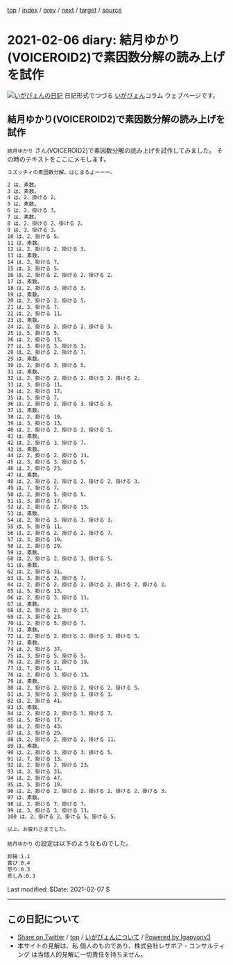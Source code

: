 [top](../index.html) 
 / [index](index.html) 
 / [prev](ig210111.html) 
 / [next](ig210207.html) 
 / [target](https://www.igapyon.jp/igapyon/diary/2021/ig210206.html) 
 / [source](https://github.com/igapyon/diary/blob/master/2021/ig210206.src.md) 

2021-02-06 diary: 結月ゆかり(VOICEROID2)で素因数分解の読み上げを試作
=====================================================================================================
[![いがぴょんの日記](https://www.igapyon.jp/igapyon/diary/images/iga200306s.jpg "いがぴょん")](https://www.igapyon.jp/igapyon/diary/memo/memoigapyon.html) 日記形式でつづる [いがぴょん](https://www.igapyon.jp/igapyon/diary/memo/memoigapyon.html)コラム ウェブページです。

## 結月ゆかり(VOICEROID2)で素因数分解の読み上げを試作

`結月ゆかり` さん(VOICEROID2)で素因数分解の読み上げを試作してみました。
その時のテキストをここにメモします。

```sh
ユズッチィの素因数分解。はじまるよーーー。

2 は、素数。
3 は、素数。
4 は、2、掛ける 2。
5 は、素数。
6 は、2、掛ける 3。
7 は、素数。
8 は、2、掛ける 2、掛ける 2。
9 は、3、掛ける 3。
10 は、2、掛ける 5。
11 は、素数。
12 は、2、掛ける 2、掛ける 3。
13 は、素数。
14 は、2、掛ける 7。
15 は、3、掛ける 5。
16 は、2、掛ける 2、掛ける 2、掛ける 2。
17 は、素数。
18 は、2、掛ける 3、掛ける 3。
19 は、素数。
20 は、2、掛ける 2、掛ける 5。
21 は、3、掛ける 7。
22 は、2、掛ける 11。
23 は、素数。
24 は、2、掛ける 2、掛ける 2、掛ける 3。
25 は、5、掛ける 5。
26 は、2、掛ける 13。
27 は、3、掛ける 3、掛ける 3。
28 は、2、掛ける 2、掛ける 7。
29 は、素数。
30 は、2、掛ける 3、掛ける 5。
31 は、素数。
32 は、2、掛ける 2、掛ける 2、掛ける 2、掛ける 2。
33 は、3、掛ける 11。
34 は、2、掛ける 17。
35 は、5、掛ける 7。
36 は、2、掛ける 2、掛ける 3、掛ける 3。
37 は、素数。
38 は、2、掛ける 19。
39 は、3、掛ける 13。
40 は、2、掛ける 2、掛ける 2、掛ける 5。
41 は、素数。
42 は、2、掛ける 3、掛ける 7。
43 は、素数。
44 は、2、掛ける 2、掛ける 11。
45 は、3、掛ける 3、掛ける 5。
46 は、2、掛ける 23。
47 は、素数。
48 は、2、掛ける 2、掛ける 2、掛ける 2、掛ける 3。
49 は、7、掛ける 7。
50 は、2、掛ける 5、掛ける 5。
51 は、3、掛ける 17。
52 は、2、掛ける 2、掛ける 13。
53 は、素数。
54 は、2、掛ける 3、掛ける 3、掛ける 3。
55 は、5、掛ける 11。
56 は、2、掛ける 2、掛ける 2、掛ける 7。
57 は、3、掛ける 19。
58 は、2、掛ける 29。
59 は、素数。
60 は、2、掛ける 2、掛ける 3、掛ける 5。
61 は、素数。
62 は、2、掛ける 31。
63 は、3、掛ける 3、掛ける 7。
64 は、2、掛ける 2、掛ける 2、掛ける 2、掛ける 2、掛ける 2。
65 は、5、掛ける 13。
66 は、2、掛ける 3、掛ける 11。
67 は、素数。
68 は、2、掛ける 2、掛ける 17。
69 は、3、掛ける 23。
70 は、2、掛ける 5、掛ける 7。
71 は、素数。
72 は、2、掛ける 2、掛ける 2、掛ける 3、掛ける 3。
73 は、素数。
74 は、2、掛ける 37。
75 は、3、掛ける 5、掛ける 5。
76 は、2、掛ける 2、掛ける 19。
77 は、7、掛ける 11。
78 は、2、掛ける 3、掛ける 13。
79 は、素数。
80 は、2、掛ける 2、掛ける 2、掛ける 2、掛ける 5。
81 は、3、掛ける 3、掛ける 3、掛ける 3。
82 は、2、掛ける 41。
83 は、素数。
84 は、2、掛ける 2、掛ける 3、掛ける 7。
85 は、5、掛ける 17。
86 は、2、掛ける 43。
87 は、3、掛ける 29。
88 は、2、掛ける 2、掛ける 2、掛ける 11。
89 は、素数。
90 は、2、掛ける 3、掛ける 3、掛ける 5。
91 は、7、掛ける 13。
92 は、2、掛ける 2、掛ける 23。
93 は、3、掛ける 31。
94 は、2、掛ける 47。
95 は、5、掛ける 19。
96 は、2、掛ける 2、掛ける 2、掛ける 2、掛ける 2、掛ける 3。
97 は、素数。
98 は、2、掛ける 7、掛ける 7。
99 は、3、掛ける 3、掛ける 11。
100 は、2、掛ける 2、掛ける 5、掛ける 5。

以上。お疲れさまでした。
```

`結月ゆかり` の設定は以下のようなものでした。

```sh
抑揚:1.1
喜び:0.4
怒り:0.3
悲しみ:0.3
```

Last modified: $Date: 2021-02-07 $


----------------------------------------------------------------------------------------------------

## この日記について

* [Share on Twitter](https://twitter.com/intent/tweet?hashtags=igapyon%2Cdiary%2C%E3%81%84%E3%81%8C%E3%81%B4%E3%82%87%E3%82%93&text=%E7%B5%90%E6%9C%88%E3%82%86%E3%81%8B%E3%82%8A%28VOICEROID2%29%E3%81%A7%E7%B4%A0%E5%9B%A0%E6%95%B0%E5%88%86%E8%A7%A3%E3%81%AE%E8%AA%AD%E3%81%BF%E4%B8%8A%E3%81%92%E3%82%92%E8%A9%A6%E4%BD%9C&url=https%3A%2F%2Fwww.igapyon.jp%2Figapyon%2Fdiary%2F2021%2Fig210206.html) / [top](../index.html) / [いがぴょんについて](https://www.igapyon.jp/igapyon/diary/memo/memoigapyon.html) / [Powered by Igapyonv3](https://github.com/igapyon/igapyonv3)
* 本サイトの見解は、私 個人のものであり、株式会社レザボア・コンサルティング は当個人的見解に一切責任を持ちません。 
